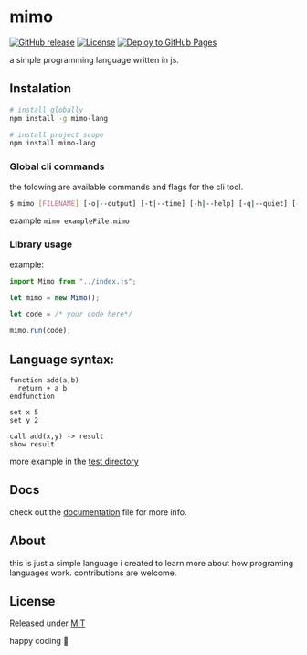 # mimo

[![GitHub release](https://img.shields.io/github/release/bethropolis/mimo?include_prereleases=&sort=semver&color=blue)](https://github.com/bethropolis/mimo/releases/)
[![License](https://img.shields.io/badge/License-MIT-blue)](#license)
[![Deploy to GitHub Pages](https://github.com/bethropolis/mimo/actions/workflows/deploy.yml/badge.svg)](https://github.com/bethropolis/mimo/actions/workflows/deploy.yml)

a simple programming language written in js.

## Instalation

```sh
# install globally
npm install -g mimo-lang

# install project scope
npm install mimo-lang

```

### Global cli commands

the folowing are available commands and flags for the cli tool.

```bash
$ mimo [FILENAME] [-o|--output] [-t|--time] [-h|--help] [-q|--quiet] [-d|--debug] [-v|--version]
```

example `mimo exampleFile.mimo`

### Library usage

example:

```js
import Mimo from "../index.js";

let mimo = new Mimo();

let code = /* your code here*/

mimo.run(code);
```

## Language syntax:

```
function add(a,b)
  return + a b
endfunction

set x 5
set y 2

call add(x,y) -> result
show result
```

more example in the [test directory]('./test/mimo/')


## Docs
check out the [documentation](./docs.md) file for more info.

## About
this is just a simple language i created to learn more about how programing languages work.
contributions are welcome.

## License
Released under [MIT](./LICENSE)

happy coding 💜
